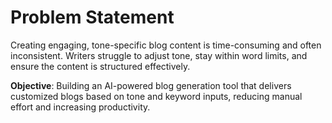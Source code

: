 # Problem Statement

Creating engaging, tone-specific blog content is time-consuming and often inconsistent. Writers struggle to adjust tone, stay within word limits, and ensure the content is structured effectively.

**Objective**: Building an AI-powered blog generation tool that delivers customized blogs based on tone and keyword inputs, reducing manual effort and increasing productivity.

